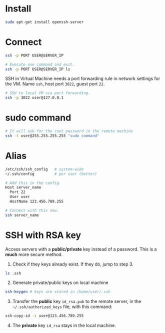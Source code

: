# Install

```bash
sudo apt-get install openssh-server
```

# Connect

```bash
ssh -p PORT USER@SERVER_IP

# Execute one command and exit.
ssh -p PORT USER@SERVER_IP ls
```

SSH in Virtual Machine needs a port forwarding rule in network settings for the VM. Name `ssh`, host port `3022`, guest port `22`.

```bash
# SSH to local VM via port forwarding.
ssh -p 3022 user@127.0.0.1
```

# sudo command

```bash
# It will ask for the root password in the remote machine
ssh -t user@255.255.255.255 "sudo command"
```

# Alias

```bash
/etc/ssh/ssh_config   # system-wide
~/.ssh/config         # per user (better)

# Add this in the config.
Host server_name
  Port 22
  User user
  HostName 123.456.789.255

# Connect with this now.
ssh server_name
```

# SSH with RSA key

Access servers with a **public/private** key instead of a password. This is a **much** more secure method.

1. Check if they keys already exist. If they do, jump to step 3.

```bash
ls .ssh
```

2. Generate private/public keys on local machine

```bash
ssh-keygen # keys are stored in /home/user/.ssh
```

3. Transfer the **public** key `id_rsa.pub` to the remote server, in the `~/.ssh/authorized_keys` file, with this command:

```bash
ssh-copy-id -i user@123.456.789.255
```

4. The **private** key `id_rsa` stays in the local machine.

